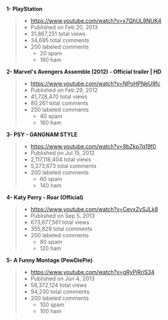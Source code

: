 **1- PlayStation**

> - https://www.youtube.com/watch?v=x7QhUL8NUK4
> - Published on Feb 20, 2013
> - 31,867,251 total views
> - 34,695 total comments
> - 200 labeled comments
>   - 20 spam
>   - 180 ham

**2- Marvel's Avengers Assemble (2012) - Official trailer | HD**

> - https://www.youtube.com/watch?v=NPoHPNeU9fc
> - Published on Feb 29, 2012
> - 41,728,470 total views
> - 80,261 total comments
> - 200 labeled comments
>   - 40 spam
>   - 160 ham

**3- PSY - GANGNAM STYLE**

> - https://www.youtube.com/watch?v=9bZkp7q19f0
> - Published on Jul 15, 2012
> - 2,117,118,404 total views
> - 5,273,673 total comments
> - 200 labeled comments
>   - 60 spam
>   - 140 ham

**4- Katy Perry - Roar (Official)**

> - https://www.youtube.com/watch?v=CevxZvSJLk8
> - Published on Sep 5, 2013
> - 673,677,561 total views
> - 355,829 total comments
> - 200 labeled comments
>   - 80 spam
>   - 120 ham

**5- A Funny Montage (PewDiePie)**

> - https://www.youtube.com/watch?v=gRyPjRrjS34
> - Published on Jun 4, 2013
> - 58,372,124 total views
> - 94,230 total comments
> - 200 labeled comments
>   - 100 spam
>   - 100 ham

